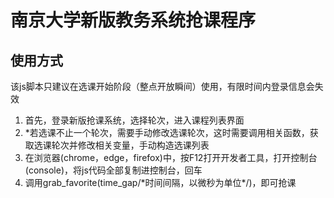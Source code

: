 # 南京大学新版教务系统抢课程序

## 使用方式

该js脚本只建议在选课开始阶段（整点开放瞬间）使用，有限时间内登录信息会失效

1. 首先，登录新版抢课系统，选择轮次，进入课程列表界面
2. \*若选课不止一个轮次，需要手动修改选课轮次，这时需要调用相关函数，获取选课轮次并修改相关变量，手动构造选课列表
3. 在浏览器(chrome，edge，firefox)中，按F12打开开发者工具，打开控制台(console)，将js代码全部复制进控制台，回车
4. 调用grab_favorite(time_gap/\*时间间隔，以微秒为单位\*/)，即可抢课
